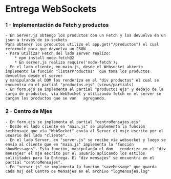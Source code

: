 # Entrega WebSockets  
### **1 - Implementación de Fetch y productos**   
    - En Server.js obtengo los productos con un Fetch y los devuelvo en un json a través de io.sockets    
    Para obtener los productos utilizo el app.get("/productos") el cual reformulé para que devuelva un JSON  
    - Para utilizar Fetch del lado server realizo:  
        * npm install node-fetch@2  
        * En server.js realizo require('node-fetch');  
    - En el lado cliente, en main.js, desde el Websocket abierto implemento la función "listarProductos"  que toma los productos devueltos desde el server  
    y manipulando el DOM los renderiza en el "div productos" el cual se encuentra en el partial "productos.ejs" (views/partials)  
    - En form.ejs se implementa el partial "productos ejs" y debajo de la carga de productos, vía WebSocket y utilizando fetch en el server se cargan los productos que se van   agregando.  
### **2 - Centro de Mjes** 
    - En form.ejs se implementa el partial "centroMensajes.ejs"  
    - Desde el lado cliente en "main.js" se implementa la función setMensaje que vía "WebSocket" envía al Server el msje escrito por el usuario del lado "cliente".  
    - En el lado Server, en "server.js" se recibe vía websocket y luego se envía al cliente que en "main.js" implementa la "función showMessages". Esta función, manipulando el dom   renderiza en el "div mensajes" el mje escrito por el usuario aplicando los estilos solicitados para la Entrega. El "div mensajes" se encuentra en el partial "centroMensajes".
    - En "server.js" se implementa la función "saveMessage" que guarda cada msj del Centro de Mensajes en el archivo "logMensajes.log"  
